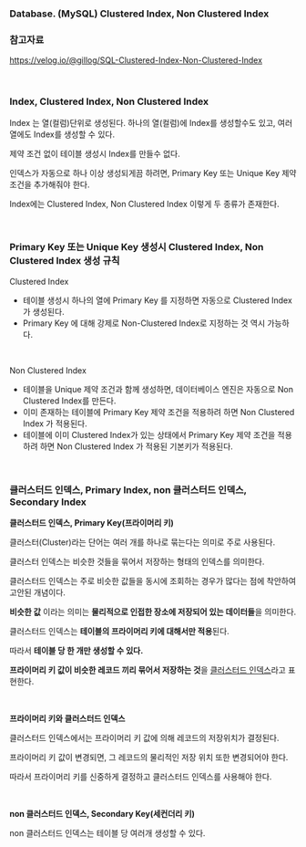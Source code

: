 ### Database. (MySQL) Clustered Index, Non Clustered Index



### 참고자료

https://velog.io/@gillog/SQL-Clustered-Index-Non-Clustered-Index

<br>



### Index, Clustered Index, Non Clustered Index

Index 는 열(컬럼)단위로 생성된다. 하나의 열(컬럼)에 Index를 생성할수도 있고, 여러 열에도 Index를 생성할 수 있다.<br>

제약 조건 없이 테이블 생성시 Index를 만들수 없다.<br>

인덱스가 자동으로 하나 이상 생성되게끔 하려면, Primary Key 또는 Unique Key 제약 조건을 추가해줘야 한다.<br>

Index에는 Clustered Index, Non Clustered Index 이렇게 두 종류가 존재한다.<br>

<br>



### Primary Key 또는 Unique Key 생성시 Clustered Index, Non Clustered Index 생성 규칙

Clustered Index

- 테이블 생성시 하나의 열에 Primary Key 를 지정하면 자동으로 Clustered Index 가 생성된다.
- Primary Key 에 대해 강제로 Non-Clustered Index로 지정하는 것 역시 가능하다.

<br>

Non Clustered Index

- 테이블을 Unique 제약 조건과 함께 생성하면, 데이터베이스 엔진은 자동으로 Non Clustered Index를 만든다.
- 이미 존재하는 테이블에 Primary Key 제약 조건을 적용하려 하면 Non Clustered Index 가 적용된다.
- 테이블에 이미 Clustered Index가 있는 상태에서 Primary Key 제약 조건을 적용하려 하면 Non Clustered Index 가 적용된 기본키가 적용된다.

<br>



### 클러스터드 인덱스, Primary Index, non 클러스터드 인덱스, Secondary Index

**클러스터드 인덱스, Primary Key(프라이머리 키)**

클러스터(Cluster)라는 단어는 여러 개를 하나로 묶는다는 의미로 주로 사용된다.<br>

클러스터 인덱스는 비슷한 것들을 묶어서 저장하는 형태의 인덱스를 의미한다. <br>

클러스터드 인덱스는 주로 비슷한 값들을 동시에 조회하는 경우가 많다는 점에 착안하여 고안된 개념이다.<br>

**비슷한 값** 이라는 의미는 **물리적으로 인접한 장소에 저장되어 있는 데이터들**을 의미한다.<br>

클러스터드 인덱스는 **테이블의 프라이머리 키에 대해서만 적용**된다.<br>

따라서 **테이블 당 한 개만 생성할 수 있다.**<br>

**프라이머리 키 값이 비슷한 레코드 끼리 묶어서 저장하는 것**을 <u>클러스터드 인덱스</u>라고 표현한다.<br>

<br>



**프라이머리 키와 클러스터드 인덱스**<br>

클러스터드 인덱스에서는 프라이머리 키 값에 의해 레코드의 저장위치가 결정된다.<br>

프라이머리 키 값이 변경되면, 그 레코드의 물리적인 저장 위치 또한 변경되어야 한다.<br>

따라서 프라이머리 키를 신중하게 결정하고 클러스터드 인덱스를 사용해야 한다.<br>

<br>



**non 클러스터드 인덱스, Secondary Key(세컨더리 키)**<br>

non 클러스터드 인덱스는 테이블 당 여러개 생성할 수 있다.





